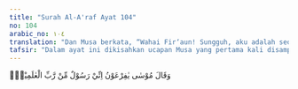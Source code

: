 ```yaml
---
title: "Surah Al-A'raf Ayat 104"
no: 104
arabic_no: ١٠٤
translation: "Dan Musa berkata, “Wahai Fir‘aun! Sungguh, aku adalah seorang utusan dari Tuhan seluruh alam,"
tafsir: "Dalam ayat ini dikisahkan ucapan Musa yang pertama kali disampaikan kepada Firaun setelah Allah mengangkatnya sebagai Rasul. Nabi Musa memberitahukan kepada Firaun, bahwa dia adalah utusan Allah, Tuhan semesta alam. Pemberitahuan ini berarti bahwa: Musa telah menjalankan tugasnya sebagai nabi Allah, Pencipta dan Penguasa seluruh alam. Karena itu hendaknya Firaun menerima keterangan Nabi Musa tersebut dan tidak akan menghalang-halangi tugasnya sebagai Rasul.\n\nSelanjutnya Nabi Musa menambahkan keterangannya, bahwa dia mengatakan yang hak mengenai Allah. Artinya: apa yang dikatakannya bahwa Allah adalah Tuhan Semesta Alam, dan bahwa Dia telah mengutusnya sebagai Rasul adalah hal yang sebenarnya. Ia tidak mengatakan sesuatu yang tidak benar, karena mustahil Allah mengutus orang yang suka berdusta.\n\nKemudian ditegaskan lagi, bahwa Musa membawa bukti-bukti yang dikaruniakan Allah kepadanya, untuk membuktikan kebenarannya dalam dakwahnya. Dalam ucapan itu, Nabi Musa memakai ungkapan: \"Sesungguhnya aku datang kepadamu membawa bukti dari Tuhanmu\". Ini adalah untuk menunjukkan bahwa Firaun bukanlah Tuhan, melainkan hanya sekedar hamba Tuhan. Sedang Tuhan yang sebenarnya adalah Allah swt.\n\nKeterangan ini sangat penting artinya, karena Firaun yang angkuh itu telah mengaku sebagai Tuhan dan menyuruh rakyatnya menyembah kepadanya. Maka penegasan Nabi Musa ini telah menyangkal kebohongan dan kesombongan Firaun, yang telah memposisikan dirinya sebagai Tuhan. selain itu, ungkapan Nabi Musa, juga mengandung arti, bahwa bukti-bukti yang dibawanya adalah karunia Allah bukan dari dirinya sendiri.\n\nPada akhir ayat ini disebutkan, bahwa setelah mengemukakan keterangan-keterangan tersebut di atas, dan setelah melalui perjuangan yang melelahkan Musa as menuntut kepada Firaun agar ia membebaskan Bani Israil dari cengkeraman kekuasaan dan perbudakannya, dan membiarkan mereka pergi bersama Nabi Musa meninggalkan negeri Mesir, kembali ke tanah air mereka di Palestina, agar mereka bebas dan merdeka untuk menyembah Tuhan mereka dan melaksanakan ajarannya.\n\nTuntutan Nabi Musa tersebut mengandung arti bahwa perbudakan oleh manusia terhadap sesama manusia harus dilenyapkan dan seorang penguasa hendaklah memberikan kebebasan kepada orang-orang yang berada di bawah kekuasaannya, untuk memeluk agama serta melakukan ibadah menurut kepercayaan masing-masing. Oleh sebab itu, kalau Firaun tidak mau beriman kepada Allah janganlah ia menghalangi orang lain untuk beriman dan beribadah menurut keyakinan mereka.\n\nAdalah menarik untuk diperhatikan bahwa ucapan pertama kali dari Nabi Musa as dalam rangka menjalankan tugasnya sebagai Rasul adalah berbeda dengan ucapan Nabi dan Rasul-rasul sebelumnya, ketika mereka mulai berdakwah, misalnya:\n\na. Ucapan pertama dari Nabi Nuh as kepada kaumnya adalah sebagai berikut:\n\n\"Sungguh, Kami benar-benar telah mengutus Nuh kepada kaumnya, lalu dia berkata, \"Wahai kaumku! Sembahlah Allah! Tidak ada tuhan (sembahan) bagimu selain Dia\". Sesungguhnya aku takut kamu akan ditimpa azab hari yang dahsyat (kiamat). (al-Araf/7:59)\n\nb. Ucapan Nabi Hud kepada kaum ad adalah :\n\n\"Dan kepada kaum Ad (Kami utus) Hud, saudara mereka. Dia berkata, \"Wahai kaumku! Sembahlah Allah! Tidak ada tuhan (sembahan) bagimu selain Dia. Maka mengapa kamu tidak bertakwa?\" (al-Araf/7: 65)\n\nDan ucapan Nabi Saleh kepada kaum samud adalah:\n\n\"Dan kepada kaum Samud (Kami utus) saudara mereka Saleh. Dia berkata, \"Wahai kaumku! Sembahlah Allah! Tidak ada tuhan (sembahan) bagimu selain Dia. Sesungguhnya telah datang kepadamu bukti yang nyata dari Tuhanmu. Ini (seekor) unta betina dari Allah sebagai tanda untukmu. Biarkan ia makan di bumi Allah, janganlah disakiti, nanti akibatnya kamu akan mendapatkan siksaan yang pedih\". ( al-Araf/7: 73)\n\nc. ucapan Nabi Syuaib kepada kaumnya, penduduk Madyan, adalah:\n\n\"Dan kepada penduduk Madyan, (Kami utus) Syuaib, saudara mereka sendiri. Dia berkata,\" \"Wahai kaumku! Sembahlah Allah! Tidak ada tuhan (sembahan) bagimu selain Dia. Sesungguhnya telah datang kepadamu bukti yang nyata dari Tuhanmu. Sempurnakanlah takaran dan timbangan, dan janganlah kamu merugikan sedikit pun. Janganlah kamu berbuat kerusakan di bumi setelah (diciptakan) dengan baik. Itulah yang lebih baik bagimu jika kamu orang beriman\". ( al-Araf/7: 85)\n\nSedang ucapan pertama dari Nabi Musa yang ditujukan kepada Firaun adalah:\n\n\"Wahai Firaun! Sungguh, aku adalah seorang utusan dari Tuhan seluruh alam.\" (al-Araf/7: 104)\n\nBila kita bandingkan antara ayat-ayat tersebut nampak perbedaan diantaranya yaitu bahwa: ucapan pertama dari Rasul-rasul sebelum Nabi Musa as yang ditujukan kepada kaum mereka masing-masing adalah berisi seruan kepada agama tauhid, yaitu menyembah Allah semata, dengan alasan bahwa tidak ada tuhan bagi manusia selain Allah. Sedang ucapan pertama dari Nabi Musa yang ditujukan kepada Firaun adalah berisi pemberitahuan kepadanya bahwa Musa adalah utusan Allah. Dengan demikian, dalam ucapan itu tidak ada seruan yang nyata kepada Firaun agar ia menyembah Allah.\n\nDari sini, dapat diambil kesimpulan atau pengertian sebagai berikut:\n\na. Obyek (sasaran) yang utama dari dakwah Musa bukan hanya Firaun tetapi termasuk kaumnya sendiri, yaitu Bani Israil. Musa bertugas untuk melepaskan Bani Israil dari perbudakan Firaun dan membimbing kaumnya kepada agama yang benar.\n\nb. Nabi Musa mengenal watak dan kelakuan Firaun, Firaun tidak saja ingkar kepada Allah, bahkan juga ia menganggap dirinya sebagai tuhan dan menyuruh orang lain untuk menyembahnya. Oleh sebab itu Firaun hanya diberi peringatan bahwa tuhan yang sebenarnya bukanlah dia, melainkan Allah Pencipta alam semesta. Karena tidak ada faedahnya untuk mengajak Firaun menyembah Allah, ajakan ini pasti tidak akan dihiraukan dan tidak akan diindahkannya."
---
```

وَقَالَ مُوْسٰى يٰفِرْعَوْنُ اِنِّيْ رَسُوْلٌ مِّنْ رَّبِّ الْعٰلَمِيْنَۙ